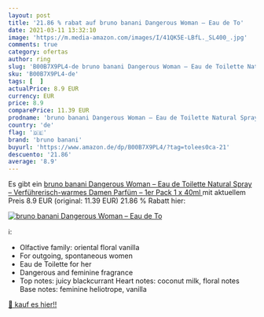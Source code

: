 ```yaml
---
layout: post
title: '21.86 % rabat auf bruno banani Dangerous Woman – Eau de To'
date: 2021-03-11 13:32:10
image: 'https://m.media-amazon.com/images/I/41QK5E-LBfL._SL400_.jpg'
comments: true
category: ofertas
author: ring
slug: 'B00B7X9PL4-de bruno banani Dangerous Woman – Eau de Toilette Natural...'
sku: 'B00B7X9PL4-de'
tags: [  ]
actualPrice: 8.9 EUR
currency: EUR
price: 8.9
comparePrice: 11.39 EUR
prodname: 'bruno banani Dangerous Woman – Eau de Toilette Natural Spray – Verführerisch-warmes Damen Parfüm – 1er Pack  1 x 40ml '
country: 'de'
flag: '🇩🇪'
brand: 'bruno banani'
buyurl: 'https://www.amazon.de/dp/B00B7X9PL4/?tag=tolees0ca-21'
descuento: '21.86'
average: '8.9'
---
```


Es gibt ein [bruno banani Dangerous Woman – Eau de Toilette Natural Spray – Verführerisch-warmes Damen Parfüm – 1er Pack  1 x 40ml ](https://www.amazon.de/dp/B00B7X9PL4/?tag=tolees0ca-21) mit aktuellem Preis 8.9 EUR (original: 11.39 EUR) 21.86 % Rabatt hier:

[![bruno banani Dangerous Woman – Eau de To](https://m.media-amazon.com/images/I/41QK5E-LBfL._SL400_.jpg)](https://www.amazon.de/dp/B00B7X9PL4/?tag=tolees0ca-21)

ℹ️:

- Olfactive family: oriental floral vanilla
- For outgoing, spontaneous women
- Eau de Toilette for her
- Dangerous and feminine fragrance
- Top notes: juicy blackcurrant Heart notes: coconut milk, floral notes Base notes: feminine heliotrope, vanilla

[🛒 kauf es hier!!](https://www.amazon.de/dp/B00B7X9PL4/?tag=tolees0ca-21)

